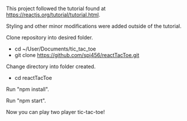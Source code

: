 ﻿This project followed the tutorial found at https://reactjs.org/tutorial/tutorial.html.
 
Styling and other minor modifications were added outside of the tutorial.

Clone repository into desired folder. 
   - cd ~/User/Documents/tic_tac_toe
   - git clone https://github.com/spj456/reactTacToe.git

Change directory into folder created.
   - cd reactTacToe

Run "npm install".

Run "npm start".

Now you can play two player tic-tac-toe!
